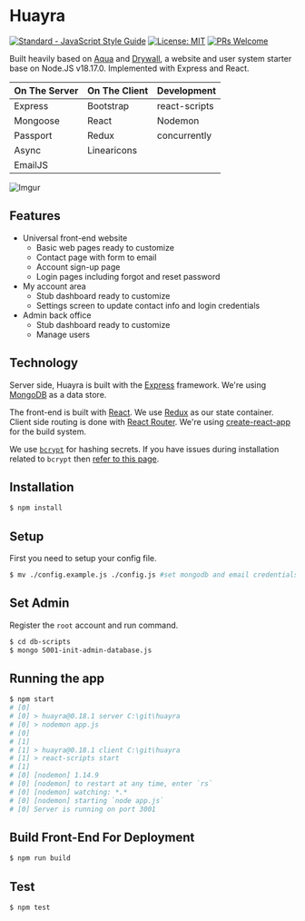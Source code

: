 # Huayra

[![Standard - JavaScript Style Guide](https://img.shields.io/badge/code_style-standard-brightgreen.svg)](https://standardjs.com/) [![License: MIT](https://img.shields.io/badge/License-MIT-yellow.svg)](https://github.com/makee-workshop/Huayra/blob/master/LICENSE) [![PRs Welcome](https://img.shields.io/badge/PRs-welcome-brightgreen.svg)](https://github.com/makee-workshop/Huayra/blob/master/CONTRIBUTING.md)

Built heavily based on [Aqua](https://github.com/jedireza/aqua) and [Drywall](https://github.com/jedireza/drywall), a website and user system starter base on Node.JS v18.17.0. Implemented with Express and React.

| On The Server | On The Client  | Development  |
| ------------- | -------------- | ------------ |
| Express       | Bootstrap      | react-scripts|
| Mongoose      | React          | Nodemon      |
| Passport      | Redux          | concurrently |
| Async         | Linearicons    |              |
| EmailJS       |                |              |

![Imgur](https://i.imgur.com/LrvL3IF.png)

## Features

 - Universal front-end website
   - Basic web pages ready to customize
   - Contact page with form to email
   - Account sign-up page
   - Login pages including forgot and reset password
 - My account area
   - Stub dashboard ready to customize
   - Settings screen to update contact info and login credentials
 - Admin back office
   - Stub dashboard ready to customize
   - Manage users

## Technology

Server side, Huayra is built with the [Express](http://expressjs.com/) framework.
We're using [MongoDB](http://www.mongodb.org/) as a data store.

The front-end is built with [React](https://github.com/facebook/react). We use
[Redux](https://github.com/reactjs/redux) as our state container. Client side
routing is done with [React Router](https://github.com/reactjs/react-router).
We're using [create-react-app](https://github.com/facebook/create-react-app) for the build system.

We use [`bcrypt`](https://github.com/ncb000gt/node.bcrypt.js) for hashing
secrets. If you have issues during installation related to `bcrypt` then [refer
to this
page](https://oranwind.org/node-js-bcrypt/).

## Installation

```bash
$ npm install
```

## Setup

First you need to setup your config file.

```bash
$ mv ./config.example.js ./config.js #set mongodb and email credentials
```

## Set Admin

Register the `root` account and run command.

```bash
$ cd db-scripts
$ mongo S001-init-admin-database.js
```

## Running the app

```bash
$ npm start
# [0]
# [0] > huayra@0.18.1 server C:\git\huayra
# [0] > nodemon app.js
# [0]
# [1]
# [1] > huayra@0.18.1 client C:\git\huayra
# [1] > react-scripts start
# [1]
# [0] [nodemon] 1.14.9
# [0] [nodemon] to restart at any time, enter `rs`
# [0] [nodemon] watching: *.*
# [0] [nodemon] starting `node app.js`
# [0] Server is running on port 3001
```

## Build Front-End For Deployment

```bash
$ npm run build
```

## Test

```
$ npm test
```